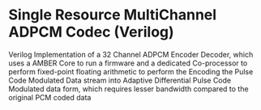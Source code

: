 # Single Resource MultiChannel ADPCM Codec (Verilog)
Verilog Implementation of a 32 Channel ADPCM Encoder Decoder, which uses a AMBER Core to run a firmware and a dedicated Co-processor to perform fixed-point floating arithmetic to perform the Encoding the Pulse Code Modulated Data stream into Adaptive Differential Pulse Code Modulated data form, which requires lesser bandwidth compared to the original PCM coded data
